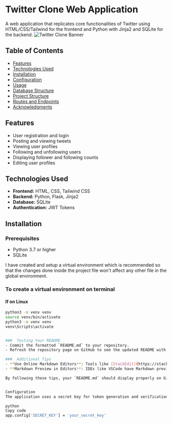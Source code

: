 # Twitter Clone Web Application

A web application that replicates core functionalities of Twitter using HTML/CSS/Tailwind for the frontend and Python with Jinja2 and SQLite for the backend.
![Twitter Clone Banner](https://via.placeholder.com/1200x300.png?text=Twitter+Clone)

## Table of Contents

- [Features](#features)
- [Technologies Used](#technologies-used)
- [Installation](#installation)
- [Configuration](#configuration)
- [Usage](#usage)
- [Database Structure](#database-structure)
- [Project Structure](#project-structure)
- [Routes and Endpoints](#routes-and-endpoints)
- [Acknowledgments](#acknowledgments)

## Features

- User registration and login
- Posting and viewing tweets
- Viewing user profiles
- Following and unfollowing users
- Displaying follower and following counts
- Editing user profiles

## Technologies Used

- **Frontend:** HTML, CSS, Tailwind CSS
- **Backend:** Python, Flask, Jinja2
- **Database:** SQLite
- **Authentication:** JWT Tokens

## Installation

### Prerequisites

- Python 3.7 or higher
- SQLite

I have created and setup a virtual environment which is recommended so that the changes done inside the project file won't affect any other file in the global environment.

### To create a virtual environment on terminal

#### If on Linux

```bash
python3 -m venv venv
source venv/bin/activate
python3 -m venv venv
venv\Scripts\activate


###  Testing Your README
- Commit the formatted `README.md` to your repository.
- Refresh the repository page on GitHub to see the updated README with the correct formatting.

###  Additional Tips
- **Use Online Markdown Editors**: Tools like [StackEdit](https://stackedit.io/) or [Dillinger](https://dillinger.io/) provide live previews.
- **Markdown Preview in Editors**: IDEs like VSCode have Markdown preview features built-in.

By following these tips, your `README.md` should display properly on GitHub. If issues persist, you can also directly view the rendered HTML or Markdown to identify specific formatting errors.


Configuration
The application uses a secret key for token generation and verification. You can find and modify it in the app.py file.

python
Copy code
app.config['SECRET_KEY'] = 'your_secret_key'
